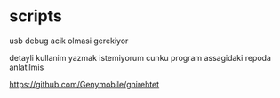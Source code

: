 # scripts

usb debug acik olmasi gerekiyor

detayli kullanim yazmak istemiyorum cunku program assagidaki repoda anlatilmis

https://github.com/Genymobile/gnirehtet
